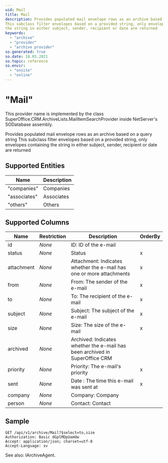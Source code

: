 ```yaml
---
uid: Mail
title: Mail
description: Provides populated mail envelope rows as an archive based on a query string
This subclass filter envelopes based on a provided string, only envelopes containing
the string in either subject, sender, recipient or date are returned
keywords:
  - "archive"
  - "provider"
  - "archive provider"
so.generated: true
so.date: 18.03.2021
so.topic: reference
so.envir:
  - "onsite"
  - "online"
---
```


# "Mail"

This provider name is implemented by the class <see cref="T:SuperOffice.CRM.ArchiveLists.MailItemSearchProvider">SuperOffice.CRM.ArchiveLists.MailItemSearchProvider</see> inside NetServer's SODatabase assembly.

Provides populated mail envelope rows as an archive based on a query string
This subclass filter envelopes based on a provided string, only envelopes containing
the string in either subject, sender, recipient or date are returned

## Supported Entities
| Name | Description |
| ---- | ----- |
|"companies"|Companies|
|"associates"|Associates|
|"others"|Others|

## Supported Columns
| Name | Restriction | Description | OrderBy
| ---- | ----- | ------- | ------ |
|id| *None* |ID: ID of the e-mail|  |
|status| *None* |Status| x |
|attachment| *None* |Attachment: Indicates whether the e-mail has one or more attachments| x |
|from| *None* |From: The sender of the e-mail| x |
|to| *None* |To: The recipient of the e-mail| x |
|subject| *None* |Subject: The subject of the e-mail| x |
|size| *None* |Size: The size of the e-mail| x |
|archived| *None* |Archived: Indicates whether the e-mail has been archived in SuperOffice CRM|  |
|priority| *None* |Priority: The e-mail's priority| x |
|sent| *None* |Date : The time this e-mail was sent at| x |
|company| *None* |Company: Company|  |
|person| *None* |Contact: Contact|  |

## Sample

```http!
GET /api/v1/archive/Mail?$select=to,size
Authorization: Basic dGplMDpUamUw
Accept: application/json; charset=utf-8
Accept-Language: sv

```



See also: <see cref="T:SuperOffice.CRM.Services.IArchiveAgent">IArchiveAgent</see>.</p>

